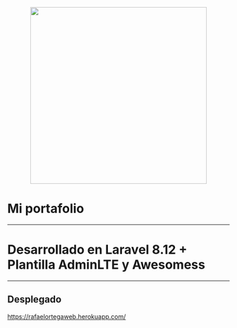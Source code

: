 <p align="center"><a href="https://laravel.com" target="_blank"><img src="https://raw.githubusercontent.com/laravel/art/master/logo-lockup/5%20SVG/2%20CMYK/1%20Full%20Color/laravel-logolockup-cmyk-red.svg" width="400"></a></p>

# Mi portafolio

---

# Desarrollado en Laravel 8.12 + Plantilla AdminLTE y Awesomess

---

## Desplegado

https://rafaelortegaweb.herokuapp.com/
